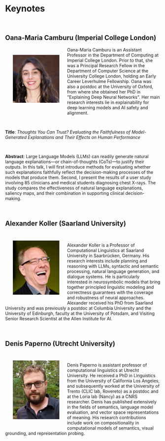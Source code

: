 Keynotes
====

<br>

Oana-Maria Camburu (Imperial College London)
----
<img style="display: block;margin: 25px;max-width: 30%;" src="photos/OMCamburu.png" align="left">

Oana-Maria Camburu is an Assistant Professor in the Department of Computing at Imperial College London. Prior to that, she was a Principal Research Fellow in the Department of Computer Science at the University College London, holding an Early Career Leverhulme Fellowship. Oana was also a postdoc at the University of Oxford, from where she obtained her PhD in "Explaining Deep Neural Networks". Her main research interests lie in explainability for deep learning models and AI safety and alignment. 

<br>

**Title**: _Thoughts You Can Trust? Evaluating the Faithfulness of  Model-Generated Explanations and Their Effects on Human Performance_

<br>

**Abstract**: Large Language Models (LLMs) can readily generate natural language explanations—or chain-of-thoughts (CoTs)—to justify their outputs. In this talk, I will first introduce methods for evaluating whether such explanations faithfully reflect the decision-making processes of the models that produce them. Second, I present the results of a user study involving 85 clinicians and medical students diagnosing chest X-rays. The study compares the effectiveness of natural language explanations, saliency maps, and their combination in supporting clinical decision-making.


<br>

Alexander Koller (Saarland University)
----

<div>
<img style="display: block;margin: 25px;max-width: 30%;" src="photos/koller-small.jpeg" align="left">
<br>

Alexander Koller is a Professor of Computational Linguistics at
Saarland University in Saarbrücken, Germany. His research interests
include planning and reasoning with LLMs, syntactic and semantic
processing, natural language generation, and dialogue systems. He is
particularly interested in neurosymbolic models that bring together
principled linguistic modeling and correctness guarantees with the
coverage and robustness of neural approaches. Alexander received his
PhD from Saarland University and was previously a postdoc at Columbia
University and the University of Edinburgh, faculty at the University
of Potsdam, and Visiting Senior Research Scientist at the Allen
Institute for AI.
</div>



<br>

Denis Paperno (Utrecht University)
---

<div>
<img style="display: block;margin: 25px;max-width: 30%;" src="photos/denis_on_green.jpg" align="left">
<br>

Denis Paperno is assistant professor of computational linguistics at Utrecht University. He received a PhD in Linguistics from the University of California Los Angeles, and subsequently worked at the University of Trento (CLIC lab, Rovereto) as a postdoc and at the Loria lab (Nancy) as a CNRS researcher. Denis has published extensively in the fields of semantics, language model evaluation, and vector space representations of meaning. His research contributions include work on compositionality in computational models of semantics, visual grounding, and representation probing.
</div>


<br>
<br>
<br>



